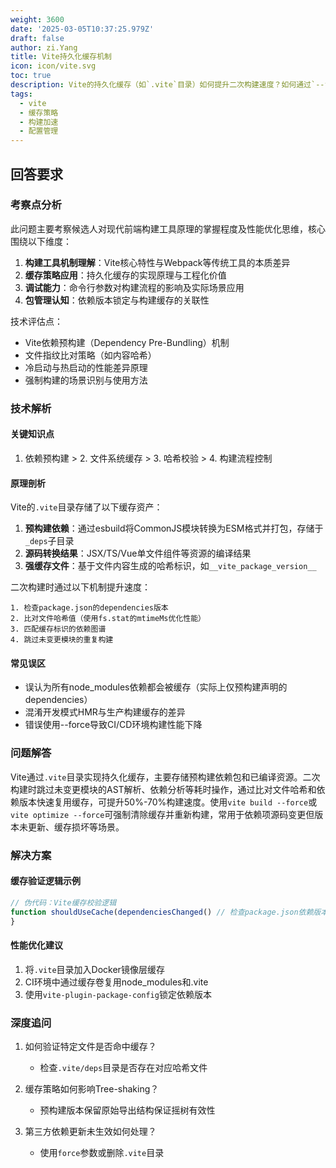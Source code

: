 ```yaml
---
weight: 3600
date: '2025-03-05T10:37:25.979Z'
draft: false
author: zi.Yang
title: Vite持久化缓存机制
icon: icon/vite.svg
toc: true
description: Vite的持久化缓存（如`.vite`目录）如何提升二次构建速度？如何通过`--force`参数手动触发缓存失效？
tags:
  - vite
  - 缓存策略
  - 构建加速
  - 配置管理
---
```


## 回答要求

### 考察点分析

此问题主要考察候选人对现代前端构建工具原理的掌握程度及性能优化思维，核心围绕以下维度：

1. **构建工具机制理解**：Vite核心特性与Webpack等传统工具的本质差异
2. **缓存策略应用**：持久化缓存的实现原理与工程化价值
3. **调试能力**：命令行参数对构建流程的影响及实际场景应用
4. **包管理认知**：依赖版本锁定与构建缓存的关联性

技术评估点：

- Vite依赖预构建（Dependency Pre-Bundling）机制
- 文件指纹比对策略（如内容哈希）
- 冷启动与热启动的性能差异原理
- 强制构建的场景识别与使用方法

### 技术解析

#### 关键知识点

1. 依赖预构建 > 2. 文件系统缓存 > 3. 哈希校验 > 4. 构建流程控制

#### 原理剖析

Vite的`.vite`目录存储了以下缓存资产：

1. **预构建依赖**：通过esbuild将CommonJS模块转换为ESM格式并打包，存储于`_deps`子目录
2. **源码转换结果**：JSX/TS/Vue单文件组件等资源的编译结果
3. **强缓存文件**：基于文件内容生成的哈希标识，如`__vite_package_version__`

二次构建时通过以下机制提升速度：

```text
1. 检查package.json的dependencies版本
2. 比对文件哈希值（使用fs.stat的mtimeMs优化性能）
3. 匹配缓存标识的依赖图谱
4. 跳过未变更模块的重复构建
```

#### 常见误区

- 误认为所有node_modules依赖都会被缓存（实际上仅预构建声明的dependencies）
- 混淆开发模式HMR与生产构建缓存的差异
- 错误使用--force导致CI/CD环境构建性能下降

### 问题解答

Vite通过`.vite`目录实现持久化缓存，主要存储预构建依赖包和已编译资源。二次构建时跳过未变更模块的AST解析、依赖分析等耗时操作，通过比对文件哈希和依赖版本快速复用缓存，可提升50%-70%构建速度。使用`vite build --force`或`vite optimize --force`可强制清除缓存并重新构建，常用于依赖项源码变更但版本未更新、缓存损坏等场景。

### 解决方案

#### 缓存验证逻辑示例

```javascript
// 伪代码：Vite缓存校验逻辑
function shouldUseCache(dependenciesChanged() // 检查package.json依赖版本
}
```

#### 性能优化建议

1. 将`.vite`目录加入Docker镜像层缓存
2. CI环境中通过缓存卷复用node_modules和.vite
3. 使用`vite-plugin-package-config`锁定依赖版本

### 深度追问

1. 如何验证特定文件是否命中缓存？
   - 检查`.vite/deps`目录是否存在对应哈希文件

2. 缓存策略如何影响Tree-shaking？
   - 预构建版本保留原始导出结构保证摇树有效性

3. 第三方依赖更新未生效如何处理？
   - 使用`force`参数或删除`.vite`目录
